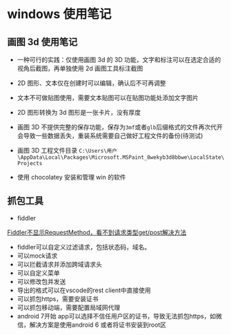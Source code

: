 # windows 使用笔记

## 画图 3d 使用笔记

- 一种可行的实践：仅使用画图 3d 的 3D 功能，文字和标注可以在选定合适的视角后截图，再单独使用 2d 画图工具标注截图
- 2D 图形、文本仅在创建时可以编辑，确认后不可再调整
- 文本不可做贴图使用，需要文本贴图可以在贴图功能处添加文字图片
- 2D 图形转换为 3d 图形是一张卡片，没有厚度
- 画图 3D 不提供完整的保存功能，保存为`3mf`或者`glb`后缀格式的文件再次代开会导致一些数据丢失，重装系统需要自己做好工程文件的备份(待测试)
- 画图 3D 工程文件目录 `C:\Users\用户\AppData\Local\Packages\Microsoft.MSPaint_8wekyb3d8bbwe\LocalState\Projects`

- 使用 chocolatey 安装和管理 win 的软件

## 抓包工具

- fiddler

[Fiddler不显示RequestMethod，看不到请求类型get/post解决方法](https://blog.csdn.net/wanglijia26/article/details/89519542)

- fiddler可以自定义过滤请求，包括状态码，域名。
- 可以mock请求
- 可以拦截请求并添加跨域请求头
- 可以自定义菜单
- 可以修改包并发送
- 导出的格式可以在vscode的rest client中直接使用
- 可以抓包https，需要安装证书
- 可以抓包移动端，需要配置局域网代理
- android 7开始 app可以选择不信任用户区的证书，导致无法抓包https，如微信，解决方案是使用android 6 或者将证书安装到root区
